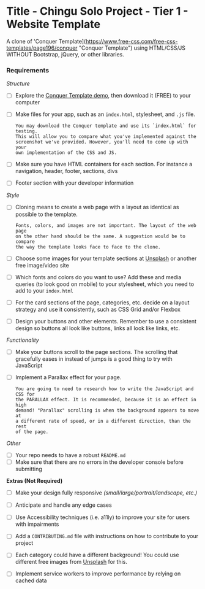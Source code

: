 # Title -  Chingu Solo Project - Tier 1 - Website Template

A clone of 'Conquer Template](https://www.free-css.com/free-css-templates/page196/conquer "Conquer Template") using HTML/CSS/JS WITHOUT Bootstrap, jQuery, or other libraries.

### Requirements

*Structure*
- [ ] Explore the [Conquer Template demo](https://www.free-css.com/free-css-templates/page196/conquer), then download it (FREE) to your computer
- [ ] Make files for your app, such as an `index.html`, stylesheet, and `.js` file.

      You may download the Conquer template and use its `index.html` for testing. 
      This will allow you to compare what you've implemented against the 
      screenshot we've provided. However, you'll need to come up with your 
      own implementation of the CSS and JS.

- [ ] Make sure you have HTML containers for each section. For instance a 
navigation, header, footer, sections, divs
- [ ] Footer section with your developer information

*Style*
- [ ] Cloning means to create a web page with a layout as identical as possible
to the template. 

      Fonts, colors, and images are not important. The layout of the web page
      on the other hand should be the same. A suggestion would be to compare
      the way the template looks face to face to the clone.

- [ ] Choose some images for your template sections at [Unsplash](https://unsplash.com/) 
or another free image/video site
- [ ] Which fonts and colors do you want to use? Add these and media queries 
(to look good on mobile) to your stylesheet, which you need to add to your 
`index.html`
- [ ] For the card sections of the page, categories, etc. decide on a layout 
strategy and use it consistently, such as CSS Grid and/or Flexbox
- [ ] Design your buttons and other elements. Remember to use a consistent
design so buttons all look like buttons, links all look like links, etc.

*Functionality*
- [ ] Make your buttons scroll to the page sections. The scrolling that 
gracefully eases in instead of jumps is a good thing to try with JavaScript
- [ ] Implement a Parallax effect for your page.

      You are going to need to research how to write the JavaScript and CSS for 
      the PARALLAX effect. It is recommended, because it is an effect in high 
      demand! "Parallax" scrolling is when the background appears to move at 
      a different rate of speed, or in a different direction, than the rest 
      of the page.

*Other*
- [ ] Your repo needs to have a robust `README.md`
- [ ] Make sure that there are no errors in the developer console before submitting

**Extras (Not Required)**

- [ ] Make your design fully responsive *(small/large/portrait/landscape, etc.)*
- [ ] Anticipate and handle any edge cases
- [ ] Use Accessibility techniques (i.e. a11ly) to improve your site for users 
with impairments 
- [ ] Add a `CONTRIBUTING.md` file with instructions on how to contribute to
your project
- [ ] Each category could have a different background! You could use different 
free images from [Unsplash](https://unsplash.com) for this.
- [ ] Implement service workers to improve performance by relying on cached data

